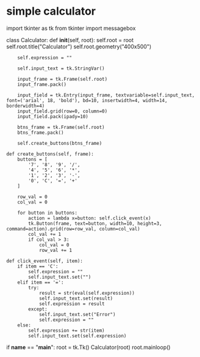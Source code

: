 # simple calculator

import tkinter as tk
from tkinter import messagebox

class Calculator:
    def __init__(self, root):
        self.root = root
        self.root.title("Calculator")
        self.root.geometry("400x500")

        self.expression = ""

        self.input_text = tk.StringVar()

        input_frame = tk.Frame(self.root)
        input_frame.pack()

        input_field = tk.Entry(input_frame, textvariable=self.input_text, font=('arial', 18, 'bold'), bd=10, insertwidth=4, width=14, borderwidth=4)
        input_field.grid(row=0, column=0)
        input_field.pack(ipady=10)

        btns_frame = tk.Frame(self.root)
        btns_frame.pack()

        self.create_buttons(btns_frame)

    def create_buttons(self, frame):
        buttons = [
            '7', '8', '9', '/', 
            '4', '5', '6', '*', 
            '1', '2', '3', '-', 
            '0', 'C', '=', '+'
        ]

        row_val = 0
        col_val = 0

        for button in buttons:
            action = lambda x=button: self.click_event(x)
            tk.Button(frame, text=button, width=10, height=3, command=action).grid(row=row_val, column=col_val)
            col_val += 1
            if col_val > 3:
                col_val = 0
                row_val += 1

    def click_event(self, item):
        if item == 'C':
            self.expression = ""
            self.input_text.set("")
        elif item == '=':
            try:
                result = str(eval(self.expression))
                self.input_text.set(result)
                self.expression = result
            except:
                self.input_text.set("Error")
                self.expression = ""
        else:
            self.expression += str(item)
            self.input_text.set(self.expression)

if __name__ == "__main__":
    root = tk.Tk()
    Calculator(root)
    root.mainloop()
